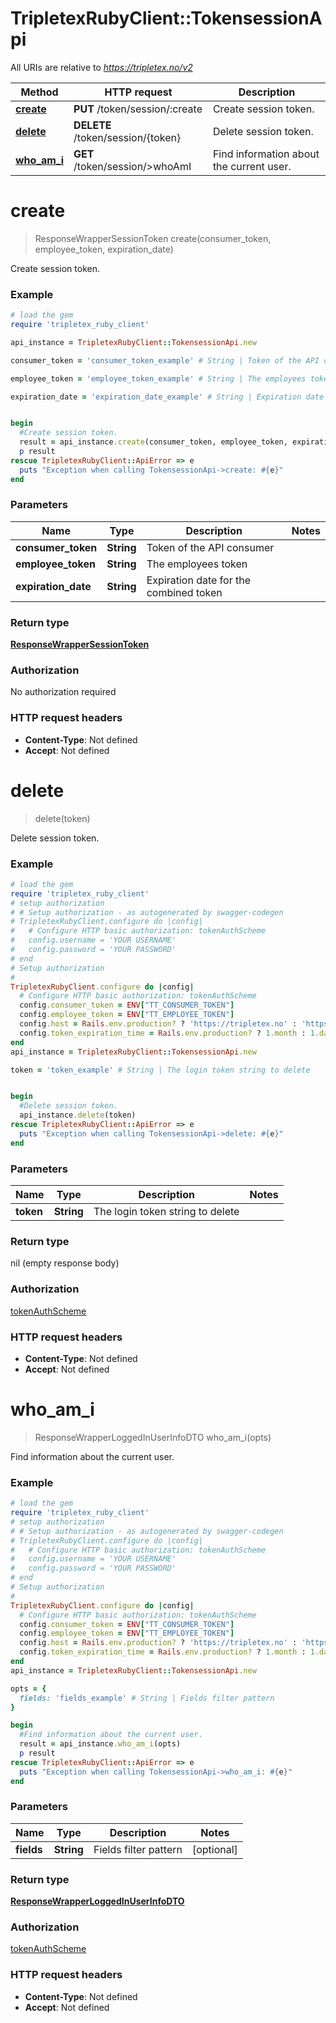 # TripletexRubyClient::TokensessionApi

All URIs are relative to *https://tripletex.no/v2*

Method | HTTP request | Description
------------- | ------------- | -------------
[**create**](TokensessionApi.md#create) | **PUT** /token/session/:create | Create session token.
[**delete**](TokensessionApi.md#delete) | **DELETE** /token/session/{token} | Delete session token.
[**who_am_i**](TokensessionApi.md#who_am_i) | **GET** /token/session/&gt;whoAmI | Find information about the current user.


# **create**
> ResponseWrapperSessionToken create(consumer_token, employee_token, expiration_date)

Create session token.



### Example
```ruby
# load the gem
require 'tripletex_ruby_client'

api_instance = TripletexRubyClient::TokensessionApi.new

consumer_token = 'consumer_token_example' # String | Token of the API consumer

employee_token = 'employee_token_example' # String | The employees token

expiration_date = 'expiration_date_example' # String | Expiration date for the combined token


begin
  #Create session token.
  result = api_instance.create(consumer_token, employee_token, expiration_date)
  p result
rescue TripletexRubyClient::ApiError => e
  puts "Exception when calling TokensessionApi->create: #{e}"
end
```

### Parameters

Name | Type | Description  | Notes
------------- | ------------- | ------------- | -------------
 **consumer_token** | **String**| Token of the API consumer | 
 **employee_token** | **String**| The employees token | 
 **expiration_date** | **String**| Expiration date for the combined token | 

### Return type

[**ResponseWrapperSessionToken**](ResponseWrapperSessionToken.md)

### Authorization

No authorization required

### HTTP request headers

 - **Content-Type**: Not defined
 - **Accept**: Not defined



# **delete**
> delete(token)

Delete session token.



### Example
```ruby
# load the gem
require 'tripletex_ruby_client'
# setup authorization
# # Setup authorization - as autogenerated by swagger-codegen
# TripletexRubyClient.configure do |config|
#   # Configure HTTP basic authorization: tokenAuthScheme
#   config.username = 'YOUR USERNAME'
#   config.password = 'YOUR PASSWORD'
# end
# Setup authorization
# 
TripletexRubyClient.configure do |config|
  # Configure HTTP basic authorization: tokenAuthScheme
  config.consumer_token = ENV["TT_CONSUMER_TOKEN"]
  config.employee_token = ENV["TT_EMPLOYEE_TOKEN"]
  config.host = Rails.env.production? ? 'https://tripletex.no' : 'https://api.tripletex.io'
  config.token_expiration_time = Rails.env.production? ? 1.month : 1.day
end
api_instance = TripletexRubyClient::TokensessionApi.new

token = 'token_example' # String | The login token string to delete


begin
  #Delete session token.
  api_instance.delete(token)
rescue TripletexRubyClient::ApiError => e
  puts "Exception when calling TokensessionApi->delete: #{e}"
end
```

### Parameters

Name | Type | Description  | Notes
------------- | ------------- | ------------- | -------------
 **token** | **String**| The login token string to delete | 

### Return type

nil (empty response body)

### Authorization

[tokenAuthScheme](../README.md#tokenAuthScheme)

### HTTP request headers

 - **Content-Type**: Not defined
 - **Accept**: Not defined



# **who_am_i**
> ResponseWrapperLoggedInUserInfoDTO who_am_i(opts)

Find information about the current user.



### Example
```ruby
# load the gem
require 'tripletex_ruby_client'
# setup authorization
# # Setup authorization - as autogenerated by swagger-codegen
# TripletexRubyClient.configure do |config|
#   # Configure HTTP basic authorization: tokenAuthScheme
#   config.username = 'YOUR USERNAME'
#   config.password = 'YOUR PASSWORD'
# end
# Setup authorization
# 
TripletexRubyClient.configure do |config|
  # Configure HTTP basic authorization: tokenAuthScheme
  config.consumer_token = ENV["TT_CONSUMER_TOKEN"]
  config.employee_token = ENV["TT_EMPLOYEE_TOKEN"]
  config.host = Rails.env.production? ? 'https://tripletex.no' : 'https://api.tripletex.io'
  config.token_expiration_time = Rails.env.production? ? 1.month : 1.day
end
api_instance = TripletexRubyClient::TokensessionApi.new

opts = { 
  fields: 'fields_example' # String | Fields filter pattern
}

begin
  #Find information about the current user.
  result = api_instance.who_am_i(opts)
  p result
rescue TripletexRubyClient::ApiError => e
  puts "Exception when calling TokensessionApi->who_am_i: #{e}"
end
```

### Parameters

Name | Type | Description  | Notes
------------- | ------------- | ------------- | -------------
 **fields** | **String**| Fields filter pattern | [optional] 

### Return type

[**ResponseWrapperLoggedInUserInfoDTO**](ResponseWrapperLoggedInUserInfoDTO.md)

### Authorization

[tokenAuthScheme](../README.md#tokenAuthScheme)

### HTTP request headers

 - **Content-Type**: Not defined
 - **Accept**: Not defined



